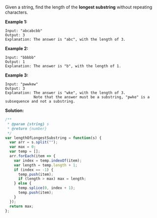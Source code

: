 Given a string, find the length of the **longest substring** without repeating characters.

**Example 1:**

```
Input: "abcabcbb"
Output: 3
Explanation: The answer is "abc", with the length of 3.
```

**Example 2:**

```
Input: "bbbbb"
Output: 1
Explanation: The answer is "b", with the length of 1.
```

**Example 3:**

```
Input: "pwwkew"
Output: 3
Explanation: The answer is "wke", with the length of 3.
             Note that the answer must be a substring, "pwke" is a subsequence and not a substring.
```

**Solution:**

```js
/**
 * @param {string} s
 * @return {number}
 */
var lengthOfLongestSubstring = function(s) {
  var arr = s.split("");
  var max = 0;
  var temp = [];
  arr.forEach(item => {
    var index = temp.indexOf(item);
    var length = temp.length + 1;
    if (index == -1) {
      temp.push(item);
      if (length > max) max = length;
    } else {
      temp.splice(0, index + 1);
      temp.push(item);
    }
  });
  return max;
};
```
